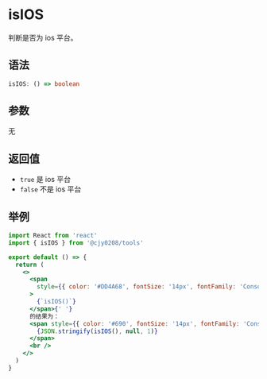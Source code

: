 # isIOS

判断是否为 ios 平台。

## 语法

```ts
isIOS: () => boolean
```

## 参数

无

## 返回值

- `true` 是 ios 平台
- `false` 不是 ios 平台

## 举例

```jsx
import React from 'react'
import { isIOS } from '@cjy0208/tools'

export default () => {
  return (
    <>
      <span
        style={{ color: '#DD4A68', fontSize: '14px', fontFamily: 'Consolas' }}
      >
        {`isIOS()`}
      </span>{' '}
      的结果为：
      <span style={{ color: '#690', fontSize: '14px', fontFamily: 'Consolas' }}>
        {JSON.stringify(isIOS(), null, 1)}
      </span>
      <br />
    </>
  )
}
```
